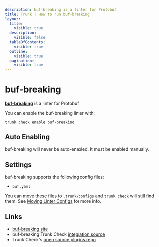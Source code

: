 ```yaml
---
description: buf-breaking is a linter for Protobuf
title: Trunk | How to run buf-breaking
layout:
  title:
    visible: true
  description:
    visible: false
  tableOfContents:
    visible: true
  outline:
    visible: true
  pagination:
    visible: true
---
```


# buf-breaking

[**buf-breaking**](https://github.com/bufbuild/buf#readme) is a linter for Protobuf.

You can enable the buf-breaking linter with:

```shell
trunk check enable buf-breaking
```

## Auto Enabling

buf-breaking will never be auto-enabled. It must be enabled manually.

## Settings

buf-breaking supports the following config files:
* `buf.yaml`

You can move these files to `.trunk/configs` and `trunk check` will still find them. See [Moving Linter Configs](..#moving-linter-configs) for more info.




## Links

- [buf-breaking site](https://github.com/bufbuild/buf#readme)
- buf-breaking Trunk Check [integration source](https://github.com/trunk-io/plugins/tree/main/linters/buf)
- Trunk Check's [open source plugins repo](https://github.com/trunk-io/plugins/tree/main)
